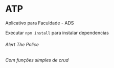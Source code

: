 ﻿# ATP
Aplicativo para Faculdade - ADS

Executar `npm install` para instalar dependencias

###### Alert The Police
###### Com funções simples de crud
